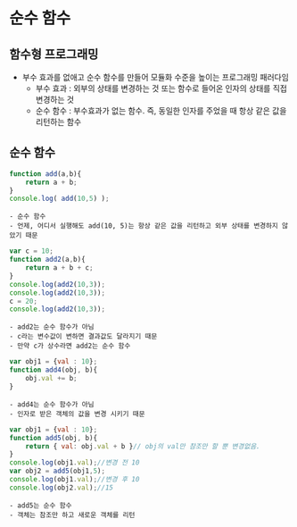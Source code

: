 # 순수 함수

## 함수형 프로그래밍 
- 부수 효과를 없애고 순수 함수를 만들어 모듈화 수준을 높이는 프로그래밍 패러다임
    - 부수 효과 : 외부의 상태를 변경하는 것 또는 함수로 들어온 인자의 상태를 직접 변경하는 것
    - 순수 함수 : 부수효과가 없는 함수. 즉, 동일한 인자를 주었을 때 항상 같은 값을 리턴하는 함수

## 순수 함수
```javascript
function add(a,b){
    return a + b;
}
console.log( add(10,5) ); 
```
    - 순수 함수
    - 언제, 어디서 실행해도 add(10, 5)는 항상 같은 값을 리턴하고 외부 상태를 변경하지 않았기 때문
  
```javascript
var c = 10;
function add2(a,b){
    return a + b + c;
}
console.log(add2(10,3));
console.log(add2(10,3));
c = 20;
console.log(add2(10,3));
```
    - add2는 순수 함수가 아님
    - c라는 변수값이 변하면 결과값도 달라지기 때문
    - 만약 c가 상수라면 add2는 순수 함수
  
```javascript
var obj1 = {val : 10};
function add4(obj, b){
    obj.val += b;
}
```
    - add4는 순수 함수가 아님
    - 인자로 받은 객체의 값을 변경 시키기 때문
  
```javascript
var obj1 = {val : 10};
function add5(obj, b){
    return { val: obj.val + b }// obj의 val만 참조만 할 뿐 변경없음.
}
console.log(obj1.val);//변경 전 10
var obj2 = add5(obj1,5);
console.log(obj1.val);//변경 후 10
console.log(obj2.val);//15
```
    - add5는 순수 함수
    - 객체는 참조만 하고 새로운 객체를 리턴